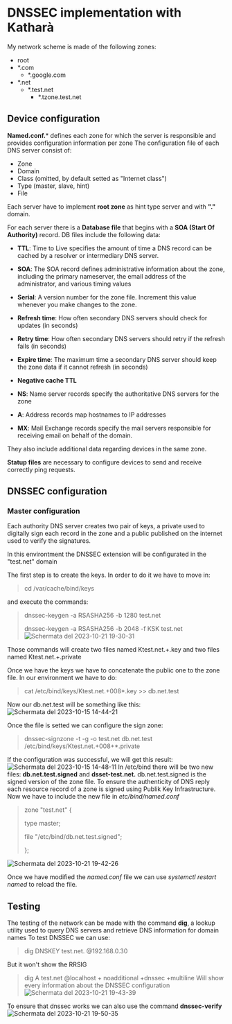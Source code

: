 # DNSSEC implementation with Katharà

My network scheme is made of the following zones:
  - root
  - *.com
    - *.google.com
  - *.net
    - *.test.net
      - *.tzone.test.net

## Device configuration
**Named.conf.*** defines each zone for which the server is responsible and provides configuration information per zone
The configuration file of each DNS server consist of: 
  - Zone
  - Domain
  - Class (omitted, by default setted as "Internet class")
  - Type (master, slave, hint)
  - File

Each server have to implement **root zone** as hint type server and with **"."** domain.

For each server there is a **Database file** that begins with a **SOA (Start Of Authority)** record.
DB files include the following data:
  - **TTL**:
    Time to Live specifies the amount of time a DNS record can be cached by a resolver or intermediary DNS server.
  - **SOA**:
    The SOA record defines administrative information about the zone, including the primary nameserver, the email address of the administrator, and various timing values
  - **Serial**:
    A version number for the zone file. Increment this value whenever you make changes to the zone.
  - **Refresh time**:
    How often secondary DNS servers should check for updates (in seconds)
  - **Retry time**:
    How often secondary DNS servers should retry if the refresh fails (in seconds)
  - **Expire time**:
    The maximum time a secondary DNS server should keep the zone data if it cannot refresh (in seconds)
  - **Negative cache TTL**

  - **NS**:
    Name server records specify the authoritative DNS servers for the zone
  - **A**:
    Address records map hostnames to IP addresses
  - **MX**:
    Mail Exchange records specify the mail servers responsible for receiving email on behalf of the domain.
    
They also include additional data regarding devices in the same zone.

**Statup files** are necessary to configure devices to send and receive correctly ping requests.

## DNSSEC configuration 
### Master configuration
Each authority DNS server creates two pair of keys, a private used to digitally sign each record in the zone and a public published on the internet used to verify the signatures.

In this environtment the DNSSEC extension will be configurated in the "test.net" domain

The first step is to create the keys. In order to do it we have to move in:
 > cd /var/cache/bind/keys
>

and execute the commands:
> dnssec-keygen -a RSASHA256 -b 1280 test.net
> 
> dnssec-keygen -a RSASHA256 -b 2048 -f KSK test.net
![Schermata del 2023-10-21 19-30-31](https://github.com/Ayaril/KathaDNSSEC/assets/80338147/c28678ca-67c9-413e-a3d8-4de711b54c6b)

Those commands will create two files named Ktest.net.+.key and two files named Ktest.net.+.private

Once we have the keys we have to concatenate the public one to the zone file. In our environment we have to do:
> cat /etc/bind/keys/Ktest.net.+008*.key >> db.net.test
>
Now our db.net.test will be something like this: 
![Schermata del 2023-10-15 14-44-21](https://github.com/Ayaril/KathaDNSSEC/assets/80338147/9b3d3725-5c2c-420e-be50-af4eeba4d33d)

Once the file is setted we can configure the sign zone:
> dnssec-signzone -t -g -o test.net db.net.test /etc/bind/keys/Ktest.net.+008+*.private
>
If the configuration was successful, we will get this result:
![Schermata del 2023-10-15 14-48-11](https://github.com/Ayaril/KathaDNSSEC/assets/80338147/d40a1f16-ec30-4aa6-843a-10a8b317c09f)
In /etc/bind there will be two new files: **db.net.test.signed** and **dsset-test.net.**
db.net.test.signed is the signed version of the zone file. To ensure the authenticity of DNS reply each resource record of a zone is signed using Publik Key Infrastructure.
Now we have to include the new file in *etc/bind/named.conf*
  > zone "test.net" {
  >
  > type master;
  >
  > file "/etc/bind/db.net.test.signed";
  >
  > };
>
![Schermata del 2023-10-21 19-42-26](https://github.com/Ayaril/KathaDNSSEC/assets/80338147/60af3f47-177b-47b1-8f7b-f45e9613e58f)

Once we have modified the *named.conf* file we can use *systemctl restart named* to reload the file.

## Testing
The testing of the network can be made with the command **dig**, a lookup utility used to query DNS servers and retrieve DNS information for domain names
To test DNSSEC we can use:
> dig DNSKEY test.net. @192.168.0.30
>
But it won't show the RRSIG
> dig A test.net @localhost + noadditional +dnssec +multiline
Will show every information about the DNSSEC configuration
![Schermata del 2023-10-21 19-43-39](https://github.com/Ayaril/KathaDNSSEC/assets/80338147/7bb311e0-0d0a-496c-821d-b5e7cfeff6ca)

To ensure that dnssec works we can also use the command **dnssec-verify**
![Schermata del 2023-10-21 19-50-35](https://github.com/Ayaril/KathaDNSSEC/assets/80338147/f11b317d-07f1-4a0b-8c3b-4dc82694c469)

